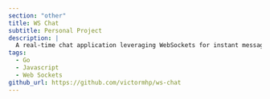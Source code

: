 ```yaml
---
section: "other"
title: WS Chat
subtitle: Personal Project
description: |
  A real-time chat application leveraging WebSockets for instant messaging. 
tags:
  - Go
  - Javascript
  - Web Sockets
github_url: https://github.com/victormhp/ws-chat
---
```

